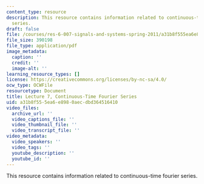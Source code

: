 ```yaml
---
content_type: resource
description: This resource contains information related to continuous-time fourier
  series.
draft: false
file: /courses/res-6-007-signals-and-systems-spring-2011/a31b8f555ea6e8980aecdbd364516410_MITRES_6_007S11_lec07.pdf
file_size: 390198
file_type: application/pdf
image_metadata:
  caption: ''
  credit: ''
  image-alt: ''
learning_resource_types: []
license: https://creativecommons.org/licenses/by-nc-sa/4.0/
ocw_type: OCWFile
resourcetype: Document
title: Lecture 7, Continuous-Time Fourier Series
uid: a31b8f55-5ea6-e898-0aec-dbd364516410
video_files:
  archive_url: ''
  video_captions_file: ''
  video_thumbnail_file: ''
  video_transcript_file: ''
video_metadata:
  video_speakers: ''
  video_tags: ''
  youtube_description: ''
  youtube_id: ''
---
```

This resource contains information related to continuous-time fourier series.